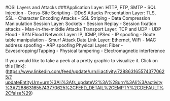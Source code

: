 #OSI Layers and Attacks
    ###Application Layer: HTTP, FTP, SMTP
        - SQL Injection
        - Cross-Site Scripting
        - DDoS Attacks
    Presentation Layer: TLS, SSL
        - Character Encoding Attacks
        - SSL Striping
        - Data Compression Manipulation
    Session Layer: Sockets
        - Session Replay
        - Session fixation attacks
        - Man-in-the-middle Attacks
    Transport Layer: TCP and UDP
        - UDP Flood
        - SYN Flood
    Network Layer: IP, ICMP, IPSec
        - IP spoofing
        - Route table manipulation
        - Smurf Attack
    Data Link Layer: Ethernet, WiFi
        - MAC address spoofing
        - ARP spoofing
    Physical Layer: Fiber
        - Eavesdropping/Tapping
        - Physical tampering
        - Electromagnetic interference

If you would like to take a peek at a pretty graphic to visualize it. Click on this [link]: (https://www.linkedin.com/feed/update/urn:li:activity:7288631655743770625/?updateEntityUrn=urn%3Ali%3Afs_updateV2%3A%28urn%3Ali%3Aactivity%3A7288631655743770625%2CFEED_DETAIL%2CEMPTY%2CDEFAULT%2Cfalse%29)



